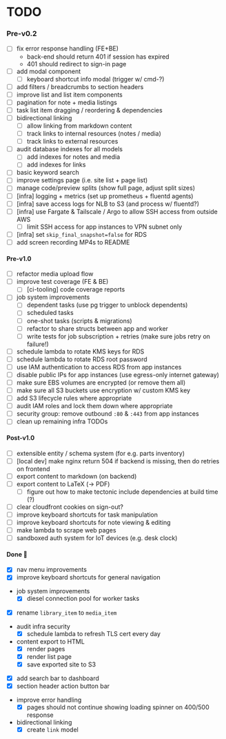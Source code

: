 # TODO

### Pre-v0.2

- [ ] fix error response handling (FE+BE)
    - back-end should return 401 if session has expired
    - 401 should redirect to sign-in page
- [ ] add modal component
    - [ ] keyboard shortcut info modal (trigger w/ cmd-?)
- [ ] add filters / breadcrumbs to section headers
- [ ] improve list and list item components
- [ ] pagination for note + media listings
- [ ] task list item dragging / reordering & dependencies
- [ ] bidirectional linking
    - [ ] allow linking from markdown content
    - [ ] track links to internal resources (notes / media)
    - [ ] track links to external resources
- [ ] audit database indexes for all models
    - [ ] add indexes for notes and media
    - [ ] add indexes for links
- [ ] basic keyword search
- [ ] improve settings page (i.e. site list + page list)
- [ ] manage code/preview splits (show full page, adjust split sizes)
- [ ] [infra] logging + metrics (set up prometheus + fluentd agents)
- [ ] [infra] save access logs for NLB to S3 (and process w/ fluentd?)
- [ ] [infra] use Fargate & Tailscale / Argo to allow SSH access from outside AWS
    - [ ] limit SSH access for app instances to VPN subnet only
- [ ] [infra] set `skip_final_snapshot=false` for RDS
- [ ] add screen recording MP4s to README
    
#### Pre-v1.0

- [ ] refactor media upload flow
- [ ] improve test coverage (FE & BE)
    - [ ] [ci-tooling] code coverage reports
- [ ] job system improvements
    - [ ] dependent tasks (use pg trigger to unblock dependents)
    - [ ] scheduled tasks
    - [ ] one-shot tasks (scripts & migrations)
    - [ ] refactor to share structs between app and worker
    - [ ] write tests for job subscription + retries (make sure jobs retry on failure!)
- [ ] schedule lambda to rotate KMS keys for RDS
- [ ] schedule lambda to rotate RDS root password
- [ ] use IAM authentication to access RDS from app instances
- [ ] disable public IPs for app instances (use egress-only internet gateway)
- [ ] make sure EBS volumes are encrypted (or remove them all)
- [ ] make sure all S3 buckets use encryption w/ custom KMS key
- [ ] add S3 lifecycle rules where appropriate
- [ ] audit IAM roles and lock them down where appropriate
- [ ] security group: remove outbound `:80` & `:443` from app instances
- [ ] clean up remaining infra TODOs

#### Post-v1.0

- [ ] extensible entity / schema system (for e.g. parts inventory)
- [ ] [local dev] make nginx return 504 if backend is missing, then do retries on frontend
- [ ] export content to markdown (on backend)
- [ ] export content to LaTeX (-> PDF)
    - [ ] figure out how to make tectonic include dependencies at build time (?)
- [ ] clear cloudfront cookies on sign-out?
- [ ] improve keyboard shortcuts for task manipulation
- [ ] improve keyboard shortcuts for note viewing & editing
- [ ] make lambda to scrape web pages
- [ ] sandboxed auth system for IoT devices (e.g. desk clock)

#### Done 🎉

- [x] nav menu improvements
- [x] improve keyboard shortcuts for general navigation
- job system improvements
    - [x] diesel connection pool for worker tasks
- [x] rename `library_item` to `media_item`
- audit infra security
    - [x] schedule lambda to refresh TLS cert every day
- content export to HTML
    - [x] render pages
    - [x] render list page
    - [x] save exported site to S3
- [x] add search bar to dashboard
- [x] section header action button bar
- improve error handling
    - [x] pages should not continue showing loading spinner on 400/500 response
- bidirectional linking
    - [x] create `link` model
